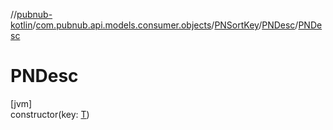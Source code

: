 //[pubnub-kotlin](../../../../index.md)/[com.pubnub.api.models.consumer.objects](../../index.md)/[PNSortKey](../index.md)/[PNDesc](index.md)/[PNDesc](-p-n-desc.md)

# PNDesc

[jvm]\
constructor(key: [T](index.md))
